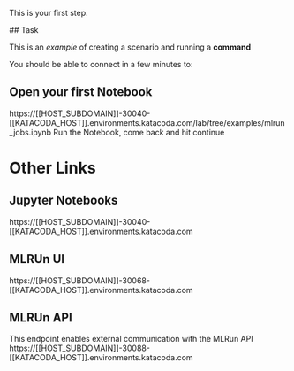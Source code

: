 This is your first step.

## Task

This is an _example_ of creating a scenario and running a **command**


You should be able to connect in a few minutes to: 

## Open your first Notebook
https://[[HOST_SUBDOMAIN]]-30040-[[KATACODA_HOST]].environments.katacoda.com/lab/tree/examples/mlrun_jobs.ipynb
Run the Notebook, come back and hit continue


# Other Links

## Jupyter Notebooks 
https://[[HOST_SUBDOMAIN]]-30040-[[KATACODA_HOST]].environments.katacoda.com

## MLRUn UI
https://[[HOST_SUBDOMAIN]]-30068-[[KATACODA_HOST]].environments.katacoda.com

## MLRUn API
This endpoint enables external communication with the MLRun API
https://[[HOST_SUBDOMAIN]]-30088-[[KATACODA_HOST]].environments.katacoda.com

